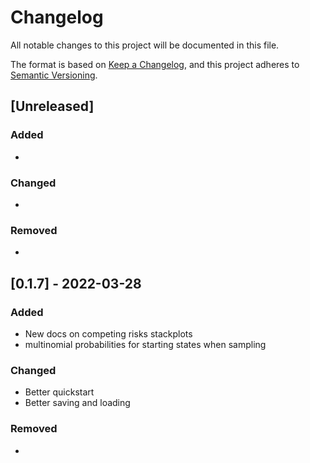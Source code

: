 # Changelog
All notable changes to this project will be documented in this file.

The format is based on [Keep a Changelog](https://keepachangelog.com/en/1.0.0/),
and this project adheres to [Semantic Versioning](https://semver.org/spec/v2.0.0.html).

## [Unreleased]
### Added
- 

### Changed
- 

### Removed
- 

## [0.1.7] - 2022-03-28
### Added
- New docs on competing risks stackplots
- multinomial probabilities for starting states when sampling

### Changed
- Better quickstart
- Better saving and loading

### Removed
- 
